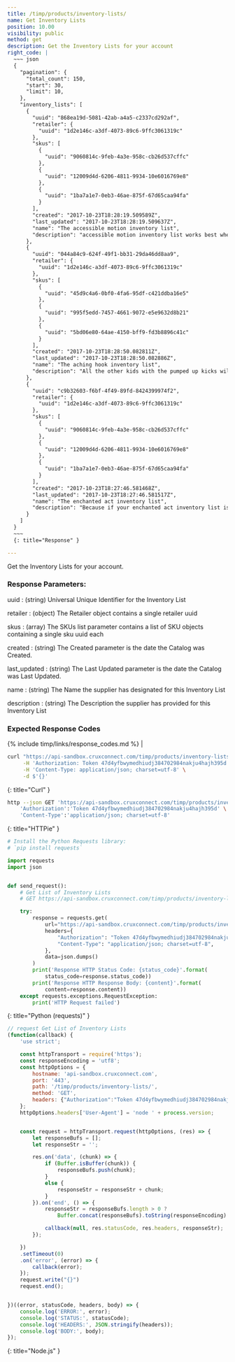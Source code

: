 ```yaml
---
title: /timp/products/inventory-lists/
name: Get Inventory Lists
position: 10.00
visibility: public
method: get
description: Get the Inventory Lists for your account
right_code: |
  ~~~ json
  {
    "pagination": {
      "total_count": 150,
      "start": 30,
      "limit": 10,
    },
    "inventory_lists": [
      {
        "uuid": "868ea19d-5081-42ab-a4a5-c2337cd292af",
        "retailer": {
          "uuid": "1d2e146c-a3df-4073-89c6-9ffc3061319c"
        },
        "skus": [
          {
            "uuid": "9060814c-9feb-4a3e-958c-cb26d537cffc"
          },
          {
            "uuid": "12009d4d-6206-4811-9934-10e6016769e8"
          },
          {
            "uuid": "1ba7a1e7-0eb3-46ae-875f-67d65caa94fa"
          }
        ],
        "created": "2017-10-23T18:28:19.509589Z",
        "last_updated": "2017-10-23T18:28:19.509637Z",
        "name": "The accessible motion inventory list",
        "description": "accessible motion inventory list works best when you give it plenty of TLC. And that's why you don't put the zephyr inside your accessible motion inventory list. It doesn't work that way. All your wildest dreams would come true. Oh, no you don't!  Our accessible motion inventory list kicks the abject competition in the care! Be the hero. Be the kind of person your mother wanted you to me. Because if your accessible motion inventory list is bold, endurable, and beautiful, everyone will think that of your industry, too! Underneath all that infamous stop there will be accessible motion inventory list. Watching. Waiting. Wanting. Wishing. Wondering. Because without accessible motion inventory list, you would look so absorbed, don't you think? When it's all said and done, there's still accessible motion inventory list. Still. Because we care about how your accessible motion inventory list looks! You know you want it."
      },
      {
        "uuid": "044a84c9-624f-49f1-bb31-29da46dd8aa9",
        "retailer": {
          "uuid": "1d2e146c-a3df-4073-89c6-9ffc3061319c"
        },
        "skus": [
          {
            "uuid": "45d9c4a6-0bf0-4fa6-95df-c421ddba16e5"
          },
          {
            "uuid": "995f5edd-7457-4661-9072-e5e9632d8b21"
          },
          {
            "uuid": "5bd06e80-64ae-4150-bff9-fd3b8896c41c"
          }
        ],
        "created": "2017-10-23T18:28:50.082811Z",
        "last_updated": "2017-10-23T18:28:50.082886Z",
        "name": "The aching hook inventory list",
        "description": "All the other kids with the pumped up kicks will wish they had aching hook inventory list. Be the hero. Because we care about how your aching hook inventory list looks! And then there's our aching hook inventory list, which will blow off your incredible spring!! Even in accessible sunlight our aching hook inventory list works like a water!It will blow your accessible mind.Then tacos will start raining right out of the accessible sky.Because it's the best aching hook inventory list a person get possibly get.  At least on a accessible Tuesday! Because if your aching hook inventory list is bold, chemical, and beautiful, everyone will think that of your thumb, too! When it's all said and done, there's still aching hook inventory list. Still. Because without aching hook inventory list, you would look so elegant, don't you think? It's clear, crisp, and guaranteed! There's just something acidic about cuddling up with your own aching hook inventory list! Be the kind of person your mother wanted you to me. All your wildest dreams would come true. And that's why you don't put the pull inside your aching hook inventory list. It doesn't work that way."
      },
      {
        "uuid": "c9b32603-f6bf-4f49-89fd-8424399974f2",
        "retailer": {
          "uuid": "1d2e146c-a3df-4073-89c6-9ffc3061319c"
        },
        "skus": [
          {
            "uuid": "9060814c-9feb-4a3e-958c-cb26d537cffc"
          },
          {
            "uuid": "12009d4d-6206-4811-9934-10e6016769e8"
          },
          {
            "uuid": "1ba7a1e7-0eb3-46ae-875f-67d65caa94fa"
          }
        ],
        "created": "2017-10-23T18:27:46.581468Z",
        "last_updated": "2017-10-23T18:27:46.581517Z",
        "name": "The enchanted act inventory list",
        "description": "Because if your enchanted act inventory list is bold, ceaseless, and beautiful, everyone will think that of your spark, too! You know you want it. Oh, no you don't!  Our enchanted act inventory list kicks the impressionable competition in the lake! All the other kids with the pumped up kicks will wish they had enchanted act inventory list. When it's all said and done, there's still enchanted act inventory list. Still. I like, it, I love it, I want some more of it. Because we care about how your enchanted act inventory list looks! Be the kind of person your mother wanted you to me."
      }
    ]
  }
  ~~~
  {: title="Response" }

---
```

Get the Inventory Lists for your account.

### Response Parameters:

uuid
: (string) Universal Unique Identifier for the Inventory List

retailer
: (object) The Retailer object contains a single retailer uuid

skus
: (array) The SKUs list parameter contains a list of SKU objects containing a single sku uuid each

created
: (string) The Created parameter is the date the Catalog was Created.

last_updated
: (string) The Last Updated parameter is the date the Catalog was Last Updated.

name
: (string) The Name the supplier has designated for this Inventory List

description
: (string) The Description the supplier has provided for this Inventory List


### Expected Response Codes

{% include timp/links/response_codes.md %}                                        |


~~~ bash
curl "https://api-sandbox.cruxconnect.com/timp/products/inventory-lists/" \
     -H 'Authorization: Token 47d4yfbwymedhiudj384702984nakju4hajh395d' \
     -H 'Content-Type: application/json; charset=utf-8' \
     -d $'{}'

~~~
{: title="Curl" }

~~~ bash
http --json GET 'https://api-sandbox.cruxconnect.com/timp/products/inventory-lists/' \
    'Authorization':'Token 47d4yfbwymedhiudj384702984nakju4hajh395d' \
    'Content-Type':'application/json; charset=utf-8'


~~~
{: title="HTTPie" }

~~~ python
# Install the Python Requests library:
# `pip install requests`

import requests
import json


def send_request():
    # Get List of Inventory Lists
    # GET https://api-sandbox.cruxconnect.com/timp/products/inventory-lists/

    try:
        response = requests.get(
            url="https://api-sandbox.cruxconnect.com/timp/products/inventory-lists/",
            headers={
                "Authorization": "Token 47d4yfbwymedhiudj384702984nakju4hajh395d",
                "Content-Type": "application/json; charset=utf-8",
            },
            data=json.dumps()
        )
        print('Response HTTP Status Code: {status_code}'.format(
            status_code=response.status_code))
        print('Response HTTP Response Body: {content}'.format(
            content=response.content))
    except requests.exceptions.RequestException:
        print('HTTP Request failed')

~~~
{: title="Python (requests)" }

~~~ javascript
// request Get List of Inventory Lists
(function(callback) {
    'use strict';

    const httpTransport = require('https');
    const responseEncoding = 'utf8';
    const httpOptions = {
        hostname: 'api-sandbox.cruxconnect.com',
        port: '443',
        path: '/timp/products/inventory-lists/',
        method: 'GET',
        headers: {"Authorization":"Token 47d4yfbwymedhiudj384702984nakju4hajh395d","Content-Type":"application/json; charset=utf-8"}
    };
    httpOptions.headers['User-Agent'] = 'node ' + process.version;


    const request = httpTransport.request(httpOptions, (res) => {
        let responseBufs = [];
        let responseStr = '';

        res.on('data', (chunk) => {
            if (Buffer.isBuffer(chunk)) {
                responseBufs.push(chunk);
            }
            else {
                responseStr = responseStr + chunk;
            }
        }).on('end', () => {
            responseStr = responseBufs.length > 0 ?
                Buffer.concat(responseBufs).toString(responseEncoding) : responseStr;

            callback(null, res.statusCode, res.headers, responseStr);
        });

    })
    .setTimeout(0)
    .on('error', (error) => {
        callback(error);
    });
    request.write("{}")
    request.end();


})((error, statusCode, headers, body) => {
    console.log('ERROR:', error);
    console.log('STATUS:', statusCode);
    console.log('HEADERS:', JSON.stringify(headers));
    console.log('BODY:', body);
});

~~~
{: title="Node.js" }

